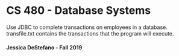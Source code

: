 # CS 480 - Database Systems

Use JDBC to complete transactions on employees in a database. transfile.txt contains the transactions that the program will execute. 

#### Jessica DeStefano - Fall 2019
